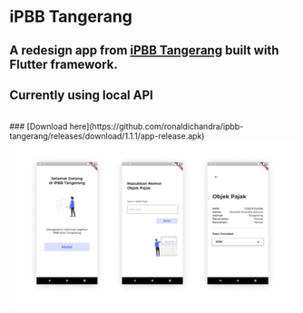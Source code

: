 # iPBB Tangerang

## A redesign app from [iPBB Tangerang](https://play.google.com/store/apps/details?id=com.opensipkd.ipbb_tgr&hl=en&gl=US) built with Flutter framework.
## Currently using local API

<br>
### [Download here](https://github.com/ronaldichandra/ipbb-tangerang/releases/download/1.1.1/app-release.apk)

<br>
<img src="https://raw.githubusercontent.com/ronaldichandra/ipbb-tangerang/main/screenshots/ss1.png" width="1000">
